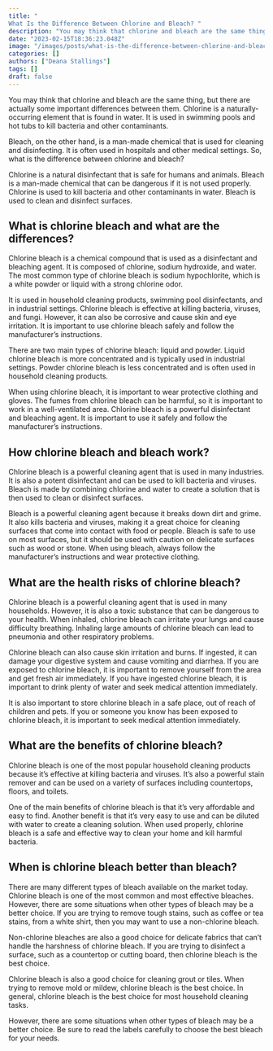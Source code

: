 ```yaml
---
title: "
What Is the Difference Between Chlorine and Bleach? "
description: "You may think that chlorine and bleach are the same thing, but there are actually some important differences between them. Chlorine is a naturally-occ"
date: "2023-02-15T18:36:23.048Z"
image: "/images/posts/what-is-the-difference-between-chlorine-and-bleach-780x437.jpg"
categories: []
authors: ["Deana Stallings"]
tags: []
draft: false
---
```


You may think that chlorine and bleach are the same thing, but there are actually some important differences between them. Chlorine is a naturally-occurring element that is found in water. It is used in swimming pools and hot tubs to kill bacteria and other contaminants. 

Bleach, on the other hand, is a man-made chemical that is used for cleaning and disinfecting. It is often used in hospitals and other medical settings. So, what is the difference between chlorine and bleach? 

Chlorine is a natural disinfectant that is safe for humans and animals. Bleach is a man-made chemical that can be dangerous if it is not used properly. Chlorine is used to kill bacteria and other contaminants in water. Bleach is used to clean and disinfect surfaces.

## What is chlorine bleach and what are the differences?

Chlorine bleach is a chemical compound that is used as a disinfectant and bleaching agent. It is composed of chlorine, sodium hydroxide, and water. The most common type of chlorine bleach is sodium hypochlorite, which is a white powder or liquid with a strong chlorine odor. 

It is used in household cleaning products, swimming pool disinfectants, and in industrial settings. Chlorine bleach is effective at killing bacteria, viruses, and fungi. However, it can also be corrosive and cause skin and eye irritation. It is important to use chlorine bleach safely and follow the manufacturer’s instructions. 

There are two main types of chlorine bleach: liquid and powder. Liquid chlorine bleach is more concentrated and is typically used in industrial settings. Powder chlorine bleach is less concentrated and is often used in household cleaning products. 

When using chlorine bleach, it is important to wear protective clothing and gloves. The fumes from chlorine bleach can be harmful, so it is important to work in a well-ventilated area. Chlorine bleach is a powerful disinfectant and bleaching agent. It is important to use it safely and follow the manufacturer’s instructions.

## How chlorine bleach and bleach work?

Chlorine bleach is a powerful cleaning agent that is used in many industries. It is also a potent disinfectant and can be used to kill bacteria and viruses. Bleach is made by combining chlorine and water to create a solution that is then used to clean or disinfect surfaces. 

Bleach is a powerful cleaning agent because it breaks down dirt and grime. It also kills bacteria and viruses, making it a great choice for cleaning surfaces that come into contact with food or people. Bleach is safe to use on most surfaces, but it should be used with caution on delicate surfaces such as wood or stone. When using bleach, always follow the manufacturer’s instructions and wear protective clothing.

## What are the health risks of chlorine bleach?

Chlorine bleach is a powerful cleaning agent that is used in many households. However, it is also a toxic substance that can be dangerous to your health. When inhaled, chlorine bleach can irritate your lungs and cause difficulty breathing. Inhaling large amounts of chlorine bleach can lead to pneumonia and other respiratory problems. 

Chlorine bleach can also cause skin irritation and burns. If ingested, it can damage your digestive system and cause vomiting and diarrhea. If you are exposed to chlorine bleach, it is important to remove yourself from the area and get fresh air immediately. If you have ingested chlorine bleach, it is important to drink plenty of water and seek medical attention immediately. 

It is also important to store chlorine bleach in a safe place, out of reach of children and pets. If you or someone you know has been exposed to chlorine bleach, it is important to seek medical attention immediately.

## What are the benefits of chlorine bleach?

Chlorine bleach is one of the most popular household cleaning products because it’s effective at killing bacteria and viruses. It’s also a powerful stain remover and can be used on a variety of surfaces including countertops, floors, and toilets. 

One of the main benefits of chlorine bleach is that it’s very affordable and easy to find. Another benefit is that it’s very easy to use and can be diluted with water to create a cleaning solution. When used properly, chlorine bleach is a safe and effective way to clean your home and kill harmful bacteria.

## When is chlorine bleach better than bleach?

There are many different types of bleach available on the market today. Chlorine bleach is one of the most common and most effective bleaches. However, there are some situations when other types of bleach may be a better choice. If you are trying to remove tough stains, such as coffee or tea stains, from a white shirt, then you may want to use a non-chlorine bleach.

Non-chlorine bleaches are also a good choice for delicate fabrics that can’t handle the harshness of chlorine bleach. If you are trying to disinfect a surface, such as a countertop or cutting board, then chlorine bleach is the best choice. 

Chlorine bleach is also a good choice for cleaning grout or tiles. When trying to remove mold or mildew, chlorine bleach is the best choice. In general, chlorine bleach is the best choice for most household cleaning tasks.

However, there are some situations when other types of bleach may be a better choice. Be sure to read the labels carefully to choose the best bleach for your needs.
